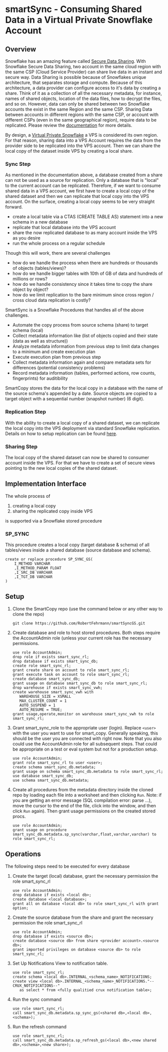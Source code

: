 # smartSync - Consuming Shared Data in a Virtual Private Snowflake Account 

## Overview

Snowflake has an amazing feature called [Secure Data Sharing](https://www.snowflake.com/use-cases/modern-data-sharing/). With Snowflake Secure Data Sharing, two account in the same cloud region with the same CSP (Cloud Service Provider) can share live data in an instant and secure way. Data Sharing is possible because of Snowflakes unique architecture, that separates storage and compute. Because of this architecture, a data provider can configure access to it's data by creating a share. Think of it as a collection of all the necessary metadata, for instance, names of shared objects, location of the data files, how to decrypt the files, and so on. However, data can only be shared between two Snowflake accounts the exist in the same Region and the same CSP. Sharing Data between accounts in different regions with the same CSP, or account with different CSPs (even in the same geographical region), require data to be replicated. Please review the [documentation](https://docs.snowflake.com/en/user-guide/secure-data-sharing-across-regions-plaforms.html) for more details. 

By design, a [Virtual Private Snowflake](https://docs.snowflake.com/en/user-guide/intro-editions.html#virtual-private-snowflake-vps) a VPS is considered its own region. For that reason, sharing data into a VPS Account requires the data from the provider side to be replicated into the VPS account. Then we can share the local copy of the dataset inside VPS by creating a local share.

### Sync Step

As mentioned in the documentation above, a database created from a share can not be used as a source for replication. Only a database that is "local" to the current account can be replicated. Therefore, if we want to consume shared data in a VPS account, we first have to create a local copy of the shared dataset and then we can replicate that local copy into the VPS account. On the surface, creating a local copy seems to be very straight forward. 

* create a local table via a CTAS (CREATE TABLE AS) statement into a new schema in a new database
* replicate that local database into the VPS account
* share the now replicated database to as many account inside the VPS as you desire
* run the whole process on a regular schedule

Though this will work, there are several challenges

* how do we handle the process when there are hundreds or thousands of objects (tables/views)?
* how do we handle bigger tables with 10th of GB of data and hundreds of millions or rows?
* how do we handle consistency since it takes time to copy the share object by object?
* how do we limit replication to the bare minimum since cross region / cross cloud data replication is costly?

SmartSync is a Snowflake Procedures that handles all of the above challenges.

* Automate the copy process from source schema (share) to target schema (local)
* Collect metadata information like (list of objects copied and their state (data as well as structure)) 
* Analyze metadata information from previous step to limit data changes to a minimum and create execution plan
* Execute execution plan from previous step 
* Collect metadata information again and compare metadata sets for differences (potential consistency problems)
* Record metadata information (tables, performed actions, row counts, fingerprints) for auditibility

SmartCopy stores the data for the local copy in a database with the name of the source schema's appended by a date. Source objects are copied to a target object with a sequential number (snapshot number) (6 digit).   

### Replication Step

With the ability to create a local copy of a shared dataset, we can replicate the local copy into the VPS deployment via standard Snowflake replication. Details on how to setup replication can be found [here](https://docs.snowflake.com/en/user-guide/database-replication-config.html#). 

### Sharing Step 

The local copy of the shared dataset can now be shared to consumer account inside the VPS. For that we have to create a set of secure views pointing to the new local copies of the shared dataset. 

## Implementation Interface

The whole process of 
1. creating a local copy
1. sharing the replicated copy inside VPS

is supported via a Snowflake stored procedure

### SP_SYNC

This procedure creates a local copy (target database & schema) of all tables/views inside a shared database (source database and schema). 
    
    create or replace procedure SP_SYNC_GS(
        I_METHOD VARCHAR
        ,I_METHOD_PARAM FLOAT
        ,I_SRC_DB VARCHAR
        ,I_TGT_DB VARCHAR
    )
    


## Setup

1. Clone the SmartCopy repo (use the command below or any other way to clone the repo)
    ```
    git clone https://github.com/RobertFehrmann/smartSyncGS.git
    ```   
1. Create database and role to host stored procedures. Both steps require the AccountAdmin role (unless your current role has the necessary permissions.
    ``` 
    use role AccountAdmin;
    drop role if exists smart_sync_rl;
    drop database if exists smart_sync_db;
    create role smart_sync_rl;
    grant create share on account to role smart_sync_rl;
    grant execute task on account to role smart_sync_rl;
    create database smart_sync_db;
    grant usage on database smart_sync_db to role smart_sync_rl;
    drop warehouse if exists smart_sync_vwh;
    create warehouse smart_sync_vwh with 
       WAREHOUSE_SIZE = XSMALL 
       MAX_CLUSTER_COUNT = 1
       AUTO_SUSPEND = 1 
       AUTO_RESUME = TRUE;
    grant usage,operate,monitor on warehouse smart_sync_vwh to role smart_sync_rl;
    ``` 
1. Grant smart_sync_role to the appropriate user (login). Replace `<user>` with the user you want to use for smart_copy. Generally speaking, this should be the user you are connected with right now. Note that you also could use the AccountAdmin role for all subsequent steps. That could be appropriate on a test or eval system but not for a production setup.
    ```
    use role AccountAdmin;
    grant role smart_sync_rl to user <user>;
    create schema smart_sync_db.metadata;
    grant usage on schema smart_sync_db.metadata to role smart_sync_rl;
    use database smart_sync_db;
    use schema smart_sync_db.metadata;
    ```
1. Create all procedures from the metadata directory inside the cloned repo by loading each file into a worksheet and then clicking `Run`. Note: if you are getting an error message (SQL compilation error: parse ...), move the cursor to the end of the file, click into the window, and then click `Run` again). Then grant usage permissions on the created stored procs.
    ```
    use role AccountAdmin;
    grant usage on procedure smart_sync_db.metadata.sp_sync(varchar,float,varchar,varchar) to role smart_sync_rl;
    ```

## Operations

The following steps need to be executed for every database 

1. Create the target (local) database, grant the necessary permission the role smart_sync_rl
    ```
    use role AccountAdmin;
    drop database if exists <local db>;
    create database <local database>;
    grant all on database <local db> to role smart_sync_rl with grant option;
    ```
1. Create the source database from the share and grant the necessary permission the role smart_sync_rl
    ```
    use role AccountAdmin;
    drop database if exists <source db>;
    create database <source db> from share <provider account>.<source db>;
    grant imported privileges on database <source db> to role smart_sync_rl;
    ```
1. Set Up Notifications View to notification table. 
    ```
    use role smart_sync_rl;
    create schema <local db>.INTERNAL_<schema_name>_NOTIFICATIONS;
    create view <local db>.INTERNAL_<schema_name>_NOTIFICATIONS."--CRUX_NOTIFICATIONS--" 
       as select * from <fully qualitied crux notification table>;
    ```
1. Run the sync command 
    ```
    use role smart_sync_rl;
    call smart_sync_db.metadata.sp_sync_gs(<shared db>,<local db>,<schema>);
    ```
1. Run the refresh command
    ```
    use role smart_sync_rl;
    call smart_sync_db.metadata.sp_refresh_gs(<local db>,<new shared db>,<schema>,<new share>);
    ```




